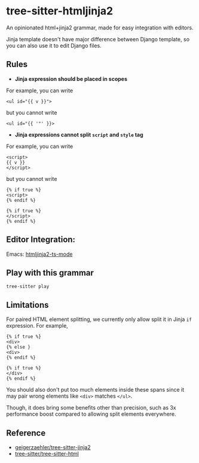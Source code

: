 # tree-sitter-htmljinja2

An opinionated html+jinja2 grammar, made for easy integration with editors.

Jinja template doesn't have major difference between Django template, so you can
also use it to edit Django files.

## Rules

- **Jinja expression should be placed in scopes**

For example, you can write 

```jinja
<ul id="{{ v }}">
```

but you cannot write

```jinja
<ul id="{{ '"' }}>
```

- **Jinja expressions cannot split `script` and `style` tag**

For example, you can write

```jinja
<script>
{{ v }}
</script>
```

but you cannot write

```jinja
{% if true %}
<script>
{% endif %}

{% if true %}
</script>
{% endif %}
```

## Editor Integration:

Emacs: [htmljinja2-ts-mode](https://codeberg.org/meow_king/htmljinja2-ts-mode)

## Play with this grammar

```
tree-sitter play
```

## Limitations

For paired HTML element splitting, we currently only allow split it in Jinja `if`
expression. For example,

```jinja
{% if true %}
<div>
{% else }
<div>
{% endif %}

{% if true %}
</div>
{% endif %}
```

You should also don't put too much elements inside these spans since it may pair wrong
elements like `<div>` matches `</ul>`.

Though, it does bring some benefits other than precision, such as 3x performance boost
compared to allowing split elements everywhere.


## Reference

- [geigerzaehler/tree-sitter-jinja2](https://github.com/geigerzaehler/tree-sitter-jinja2)
- [tree-sitter/tree-sitter-html](https://github.com/tree-sitter/tree-sitter-html)



